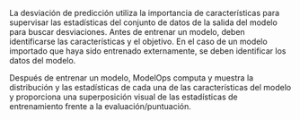 La desviación de predicción utiliza la importancia de características para supervisar las estadísticas del conjunto de datos de la salida del modelo para buscar desviaciones. Antes de entrenar un modelo, deben identificarse las características y el objetivo. En el caso de un modelo importado que haya sido entrenado externamente, se deben identificar los datos del modelo.

Después de entrenar un modelo, ModelOps computa y muestra la distribución y las estadísticas de cada una de las características del modelo y proporciona una superposición visual de las estadísticas de entrenamiento frente a la evaluación/puntuación.
